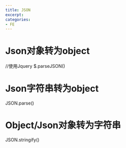 ```yaml
---
title: JSON
excerpt: 
categories: 
- FE
---
```




# Json对象转为object
//使用Jquery
$.parseJSON()

# Json字符串转为object
JSON.parse()

# Object/Json对象转为字符串
JSON.stringify()
